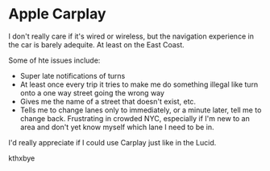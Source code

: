 # Apple Carplay

I don't really care if it's wired or wireless, but the navigation experience in the car is barely adequite. At least on the East Coast. 

Some of hte issues include: 
* Super late notifications of turns
* At least once every trip it tries to make me do something illegal like turn onto a one way street going the wrong way 
* Gives me the name of a street that doesn't exist, etc.
* Tells me to change lanes only to immediately, or a minute later, tell me to change back. Frustrating in crowded NYC, especially if I'm new to an area and don't yet know myself which lane I need to be in.

I'd really appreciate if I could use Carplay just like in the Lucid.

kthxbye
